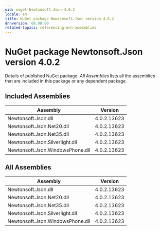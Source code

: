 ```yaml
---
uid: nuget-Newtonsoft.Json-4.0.2
locale: en
title: NuGet package Newtonsoft.Json version 4.0.2
dnnversion: 09.08.00
related-topics: referencing-dnn-assemblies
---
```


# NuGet package Newtonsoft.Json version 4.0.2
Details of published NuGet package.
*All Assemblies* lists all the assemblies that are included in this package or any dependent package.

## Included Assemblies

|Assembly|Version|
|---|---|
|Newtonsoft.Json.dll|4.0.2.13623|
|Newtonsoft.Json.Net20.dll|4.0.2.13623|
|Newtonsoft.Json.Net35.dll|4.0.2.13623|
|Newtonsoft.Json.Silverlight.dll|4.0.2.13623|
|Newtonsoft.Json.WindowsPhone.dll|4.0.2.13623|

## All Assemblies

|Assembly|Version|
|---|---|
|Newtonsoft.Json.dll|4.0.2.13623|
|Newtonsoft.Json.Net20.dll|4.0.2.13623|
|Newtonsoft.Json.Net35.dll|4.0.2.13623|
|Newtonsoft.Json.Silverlight.dll|4.0.2.13623|
|Newtonsoft.Json.WindowsPhone.dll|4.0.2.13623|

